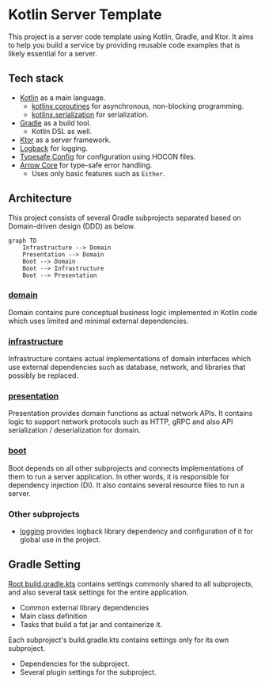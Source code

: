 # Kotlin Server Template
This project is a server code template using Kotlin, Gradle, and Ktor.
It aims to help you build a service by providing reusable code examples that is likely essential for a server.

## Tech stack
* [Kotlin](https://kotlinlang.org) as a main language.
  * [kotlinx.coroutines](https://github.com/Kotlin/kotlinx.coroutines) for asynchronous, non-blocking programming.
  * [kotlinx.serialization](https://github.com/Kotlin/kotlinx.serialization) for serialization.
* [Gradle](https://gradle.org) as a build tool.
  * Kotlin DSL as well.
* [Ktor](https://ktor.io) as a server framework.
* [Logback](https://logback.qos.ch) for logging.
* [Typesafe Config](https://github.com/lightbend/config) for configuration using HOCON files.
* [Arrow Core](https://arrow-kt.io/docs/core/) for type-safe error handling.
  * Uses only basic features such as `Either`.

## Architecture
This project consists of several Gradle subprojects separated based on Domain-driven design (DDD) as below.
```mermaid
graph TD
    Infrastructure --> Domain
    Presentation --> Domain
    Boot --> Domain
    Boot --> Infrastructure
    Boot --> Presentation
```
### [domain](subproject/domain)
Domain contains pure conceptual business logic implemented in Kotlin code which uses limited and minimal external dependencies.
### [infrastructure](subproject/infrastructure)
Infrastructure contains actual implementations of domain interfaces which use external dependencies such as database, network, and libraries that possibly be replaced.
### [presentation](subproject/presentation)
Presentation provides domain functions as actual network APIs.
It contains logic to support network protocols such as HTTP, gRPC and also API serialization / deserialization for domain.
### [boot](subproject/boot)
Boot depends on all other subprojects and connects implementations of them to run a server application.
In other words, it is responsible for dependency injection (DI).
It also contains several resource files to run a server.
### Other subprojects
* [logging](subproject/logging) provides logback library dependency and configuration of it for global use in the project.

## Gradle Setting
[Root build.gradle.kts](build.gradle.kts) contains settings commonly shared to all subprojects, and also several task settings for the entire application.
* Common external library dependencies
* Main class definition
* Tasks that build a fat jar and containerize it.

Each subproject's build.gradle.kts contains settings only for its own subproject.
* Dependencies for the subproject.
* Several plugin settings for the subproject.
